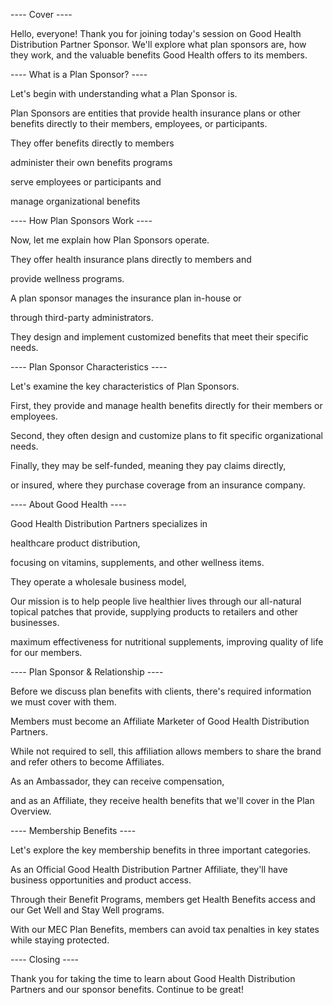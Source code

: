 ---- Cover ----

Hello, everyone! Thank you for joining today's session on Good Health Distribution Partner Sponsor. We'll explore what plan sponsors are, how they work, and the valuable benefits Good Health offers to its members.

---- What is a Plan Sponsor? ----

Let's begin with understanding what a Plan Sponsor is. 

Plan Sponsors are entities that provide health insurance plans or other benefits directly to their members, employees, or participants. 

They offer benefits directly to members

administer their own benefits programs

serve employees or participants and

manage organizational benefits

---- How Plan Sponsors Work ----

Now, let me explain how Plan Sponsors operate. 

They offer health insurance plans directly to members and 

provide wellness programs. 

A plan sponsor manages the insurance plan in-house or 

through third-party administrators. 

They design and implement customized benefits that meet their specific needs.

---- Plan Sponsor Characteristics ----

Let's examine the key characteristics of Plan Sponsors. 

First, they provide and manage health benefits directly for their members or employees. 

Second, they often design and customize plans to fit specific organizational needs. 

Finally, they may be self-funded, meaning they pay claims directly, 

or insured, where they purchase coverage from an insurance company.

---- About Good Health ----

Good Health Distribution Partners specializes in 

healthcare product distribution, 

focusing on vitamins, supplements, and other wellness items. 

They operate a wholesale business model, 

Our mission is to help people live healthier lives through our all-natural topical patches that provide, supplying products to retailers and other businesses. 

maximum effectiveness for nutritional supplements, improving quality of life for our members.

---- Plan Sponsor & Relationship ----

Before we discuss plan benefits with clients, there's required information we must cover with them.

Members must become an Affiliate Marketer of Good Health Distribution Partners. 

While not required to sell, this affiliation allows members to share the brand and refer others to become Affiliates.

As an Ambassador, they can receive compensation, 

and as an Affiliate, they receive health benefits that we'll cover in the Plan Overview.

---- Membership Benefits ----

Let's explore the key membership benefits in three important categories. 

As an Official Good Health Distribution Partner Affiliate, they'll have business opportunities and product access. 

Through their Benefit Programs, members get Health Benefits access and our Get Well and Stay Well programs. 

With our MEC Plan Benefits, members can avoid tax penalties in key states while staying protected.

---- Closing ----

Thank you for taking the time to learn about Good Health Distribution Partners and our sponsor benefits. Continue to be great!